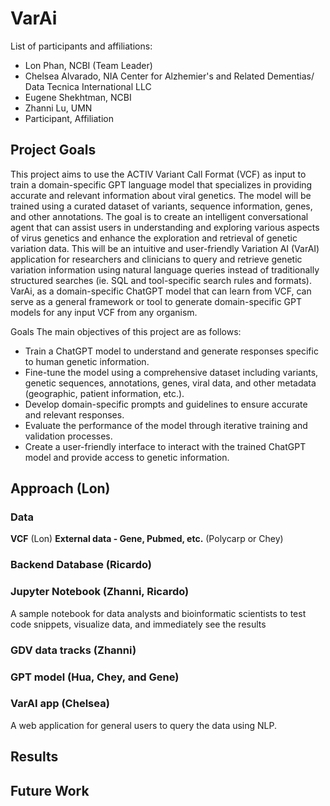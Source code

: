 # VarAi

List of participants and affiliations:
- Lon Phan, NCBI (Team Leader)
- Chelsea Alvarado, NIA Center for Alzhemier's and Related Dementias/ Data Tecnica International LLC
- Eugene Shekhtman, NCBI
- Zhanni Lu, UMN
- Participant, Affiliation

## Project Goals
This project aims to use the ACTIV Variant Call Format (VCF) as input to train a domain-specific GPT language model that specializes in providing accurate and relevant information about viral genetics. The model will be trained using a curated dataset of variants, sequence information, genes, and other annotations. The goal is to create an intelligent conversational agent that can assist users in understanding and exploring various aspects of virus genetics and enhance the exploration and retrieval of genetic variation data.  This will be an intuitive and user-friendly Variation AI (VarAI) application for researchers and clinicians to query and retrieve genetic variation information using natural language queries instead of traditionally structured searches (ie. SQL and tool-specific search rules and formats).  VarAi, as a domain-specific ChatGPT model that can learn from VCF, can serve as a general framework or tool to generate domain-specific GPT models for any input VCF from any organism.

Goals The main objectives of this project are as follows:
- Train a ChatGPT model to understand and generate responses specific to human genetic information.
- Fine-tune the model using a comprehensive dataset including variants, genetic sequences, annotations, genes, viral data, and other metadata (geographic, patient information, etc.).
- Develop domain-specific prompts and guidelines to ensure accurate and relevant responses.
- Evaluate the performance of the model through iterative training and validation processes.
- Create a user-friendly interface to interact with the trained ChatGPT model and provide access to genetic information.

## Approach (Lon)


### Data 
**VCF** (Lon)
**External data - Gene, Pubmed, etc.** (Polycarp or Chey)

### Backend Database  (Ricardo)


### Jupyter Notebook (Zhanni, Ricardo)
A sample notebook for data analysts and bioinformatic scientists to test code snippets, visualize data, and immediately see the results

### GDV data tracks (Zhanni)


### GPT model (Hua, Chey, and Gene)


### VarAI app (Chelsea)
A web application for general users to query the data using NLP.

## Results


## Future Work
